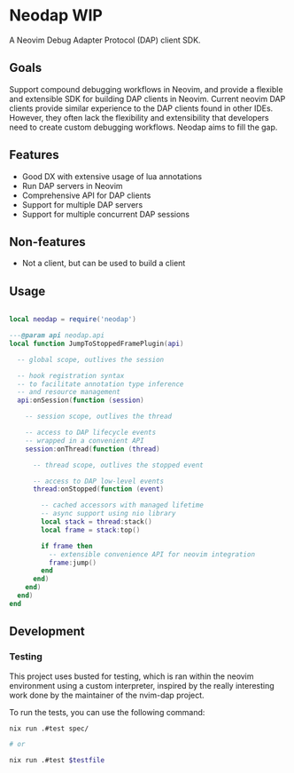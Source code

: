 # Neodap WIP

A Neovim Debug Adapter Protocol (DAP) client SDK.


## Goals

Support compound debugging workflows in Neovim, and provide a flexible and extensible SDK for building DAP clients in Neovim.
Current neovim DAP clients provide similar experience to the DAP clients found in other IDEs. However, they often lack the flexibility and extensibility that developers need to create custom debugging workflows. Neodap aims to fill the gap.


## Features

- Good DX with extensive usage of lua annotations
- Run DAP servers in Neovim
- Comprehensive API for DAP clients
- Support for multiple DAP servers
- Support for multiple concurrent DAP sessions

## Non-features

- Not a client, but can be used to build a client


## Usage

```lua

local neodap = require('neodap')

---@param api neodap.api
local function JumpToStoppedFramePlugin(api)

  -- global scope, outlives the session

  -- hook registration syntax
  -- to facilitate annotation type inference
  -- and resource management
  api:onSession(function (session)

    -- session scope, outlives the thread

    -- access to DAP lifecycle events
    -- wrapped in a convenient API
    session:onThread(function (thread)

      -- thread scope, outlives the stopped event

      -- access to DAP low-level events
      thread:onStopped(function (event)

        -- cached accessors with managed lifetime
        -- async support using nio library
        local stack = thread:stack()
        local frame = stack:top()

        if frame then
          -- extensible convenience API for neovim integration
          frame:jump()
        end
      end)
    end)
  end)
end
```




## Development

### Testing

This project uses busted for testing, which is ran within the neovim environment using a custom interpreter, inspired by the really interesting work done by the maintainer of the nvim-dap project.

To run the tests, you can use the following command:

```bash
nix run .#test spec/

# or

nix run .#test $testfile 
```